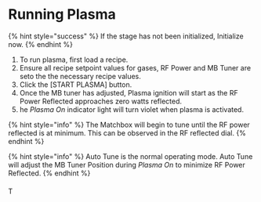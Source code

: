 # Running Plasma

{% hint style="success" %}
If the stage has not been initialized, Initialize now.&#x20;
{% endhint %}

1. To run plasma, first load a recipe.
2. Ensure all recipe setpoint values for gases, RF Power and MB Tuner are seto the the necessary recipe values.
3. Click the \[START PLASMA] button.
4. Once the MB tuner has adjusted, Plasma ignition will start as the RF Power Reflected approaches zero watts reflected.
5. he _Plasma On_ indicator light will turn violet when plasma is activated.

{% hint style="info" %}
The Matchbox will begin to tune until the RF power reflected is at minimum. This can be observed in the RF reflected dial.
{% endhint %}

{% hint style="info" %}
Auto Tune is the normal operating mode. Auto Tune will adjust the MB Tuner Position during _Plasma On_ to minimize RF Power Reflected.
{% endhint %}

####

T

####
